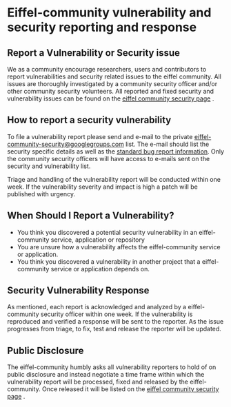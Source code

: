 # Eiffel-community vulnerability and security reporting and response

## Report a Vulnerability or Security issue
We as a community encourage researchers, users and contributors to report vulnerabilities and security related issues to the eiffel community. All issues are thoroughly investigated by a community security officer and/or other community security volunteers. All reported and fixed security and vulnerability issues can be found on the [eiffel community security page](https://eiffel-community.github.io/security.html) .

## How to report a security vulnerability
To file a vulnerability report please send and e-mail to the private eiffel-community-security@googlegroups.com  list. The e-mail should list the security specific details as well as the [standard bug report information](https://github.com/eiffel-community/.github/blob/master/.github/ISSUE_TEMPLATE.md). Only the community security officers will have access to e-mails sent on the security and vulnerability list.

Triage and handling of the vulnerability report will be conducted within one week. If the vulnerability severity and impact is high a patch will be published with urgency.

## When Should I Report a Vulnerability?
* You think you discovered a potential security vulnerability in an eiffel-community service, application or repository
* You are unsure how a vulnerability affects the eiffel-community service or application.
* You think you discovered a vulnerability in another project that a eiffel-community service or application depends on.

## Security Vulnerability Response
As mentioned, each report is acknowledged and analyzed by a eiffel-community security officer within one week. If the vulnerability is reproduced and verified a response will be sent to the reporter. As the issue progresses from triage, to fix, test and release the reporter will be updated.

## Public Disclosure
The eiffel-community humbly asks all vulnerability reporters to hold of on public disclosure and instead negotiate a time frame within which the vulnerability report will be processed, fixed and released by the eiffel-community. Once released it will be listed on the [eiffel community security page](https://eiffel-community.github.io/security.html) .
